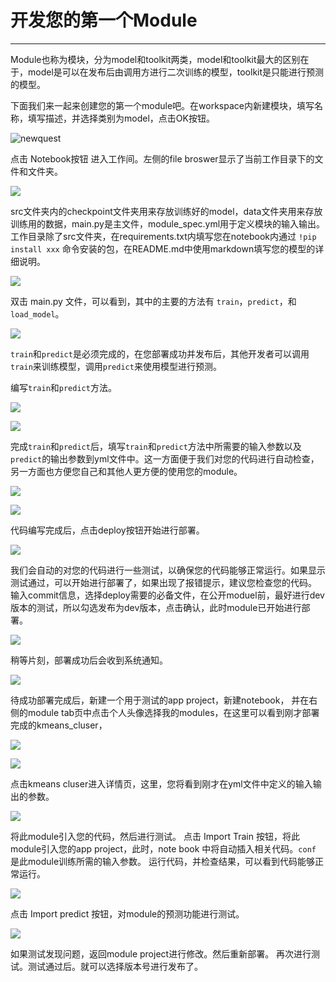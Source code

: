 ﻿# 开发您的第一个Module

------

Module也称为模块，分为model和toolkit两类，model和toolkit最大的区别在于，model是可以在发布后由调用方进行二次训练的模型，toolkit是只能进行预测的模型。

下面我们来一起来创建您的第一个module吧。在workspace内新建模块，填写名称，填写描述，并选择类别为model，点击OK按钮。

![newquest](http://imgbed.momodel.cn/5cc1a2a2e3067ceb154f0e8d.jpg)

点击 Notebook按钮 进入工作间。左侧的file broswer显示了当前工作目录下的文件和文件夹。

![](http://imgbed.momodel.cn/5cc1a2a0e3067ceb154f0e85.jpg)

src文件夹内的checkpoint文件夹用来存放训练好的model，data文件夹用来存放训练用的数据，main.py是主文件，module_spec.yml用于定义模块的输入输出。
工作目录除了src文件夹，在requirements.txt内填写您在notebook内通过 `!pip install xxx` 命令安装的包，在README.md中使用markdown填写您的模型的详细说明。

![](http://imgbed.momodel.cn/5cc1a2a4e3067ceb154f0e92.jpg)

双击 main.py 文件，可以看到，其中的主要的方法有 `train`，`predict`，和 `load_model`。

![](http://imgbed.momodel.cn/5cc1a2a3e3067ceb154f0e90.jpg)

`train`和`predict`是必须完成的，在您部署成功并发布后，其他开发者可以调用`train`来训练模型，调用`predict`来使用模型进行预测。


编写`train`和`predict`方法。

![](http://imgbed.momodel.cn/5cc1a2a4e3067ceb154f0e93.jpg)

![](http://imgbed.momodel.cn/5cc1a29fe3067ceb154f0e84.jpg)

完成`train`和`predict`后，填写`train`和`predict`方法中所需要的输入参数以及`predict`的输出参数到yml文件中。这一方面便于我们对您的代码进行自动检查，另一方面也方便您自己和其他人更方便的使用您的module。

![](http://imgbed.momodel.cn/5cc1a2a3e3067ceb154f0e8e.jpg)

![](http://imgbed.momodel.cn/5cc1a2a0e3067ceb154f0e86.jpg)

代码编写完成后，点击deploy按钮开始进行部署。

![](http://imgbed.momodel.cn/5cc1a2a1e3067ceb154f0e88.jpg)

我们会自动的对您的代码进行一些测试，以确保您的代码能够正常运行。如果显示测试通过，可以开始进行部署了，如果出现了报错提示，建议您检查您的代码。
输入commit信息，选择deploy需要的必备文件，在公开moduel前，最好进行dev版本的测试，所以勾选发布为dev版本，点击确认，此时module已开始进行部署。

![](http://imgbed.momodel.cn/5cc1a2a2e3067ceb154f0e8b.jpg)

稍等片刻，部署成功后会收到系统通知。

![](http://imgbed.momodel.cn/5cc1a2a3e3067ceb154f0e8f.jpg)

待成功部署完成后，新建一个用于测试的app project，新建notebook，
并在右侧的module tab页中点击个人头像选择我的modules，在这里可以看到刚才部署完成的kmeans_cluser，

![](http://imgbed.momodel.cn/5cc1a2a4e3067ceb154f0e91.jpg)

![](http://imgbed.momodel.cn/5cc1a2a0e3067ceb154f0e87.jpg)

点击kmeans cluser进入详情页，这里，您将看到刚才在yml文件中定义的输入输出的参数。

![](http://imgbed.momodel.cn/5cc1a2a1e3067ceb154f0e89.jpg)

将此module引入您的代码，然后进行测试。
点击 Import Train 按钮，将此module引入您的app project，此时，note book 中将自动插入相关代码。`conf` 是此module训练所需的输入参数。 运行代码，并检查结果，可以看到代码能够正常运行。

![](http://imgbed.momodel.cn/5cc1a2a1e3067ceb154f0e8a.jpg)

点击 Import predict 按钮，对module的预测功能进行测试。

![](http://imgbed.momodel.cn/5cc1a2a2e3067ceb154f0e8c.jpg)

如果测试发现问题，返回module project进行修改。然后重新部署。
再次进行测试。测试通过后。就可以选择版本号进行发布了。





